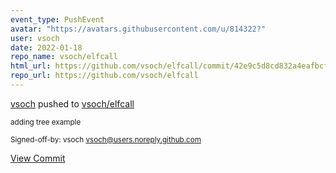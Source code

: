 ```yaml
---
event_type: PushEvent
avatar: "https://avatars.githubusercontent.com/u/814322?"
user: vsoch
date: 2022-01-18
repo_name: vsoch/elfcall
html_url: https://github.com/vsoch/elfcall/commit/42e9c5d8cd832a4eafbcf9d7cef3b94592da826b
repo_url: https://github.com/vsoch/elfcall
---
```


<a href='https://github.com/vsoch' target='_blank'>vsoch</a> pushed to <a href='https://github.com/vsoch/elfcall' target='_blank'>vsoch/elfcall</a>

<small>adding tree example

Signed-off-by: vsoch <vsoch@users.noreply.github.com></small>

<a href='https://github.com/vsoch/elfcall/commit/42e9c5d8cd832a4eafbcf9d7cef3b94592da826b' target='_blank'>View Commit</a>